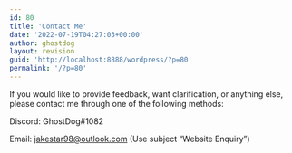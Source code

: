 ```yaml
---
id: 80
title: 'Contact Me'
date: '2022-07-19T04:27:03+00:00'
author: ghostdog
layout: revision
guid: 'http://localhost:8888/wordpress/?p=80'
permalink: '/?p=80'
---
```


If you would like to provide feedback, want clarification, or anything else, please contact me through one of the following methods:

Discord: GhostDog#1082

Email: jakestar98@outlook.com (Use subject “Website Enquiry”)